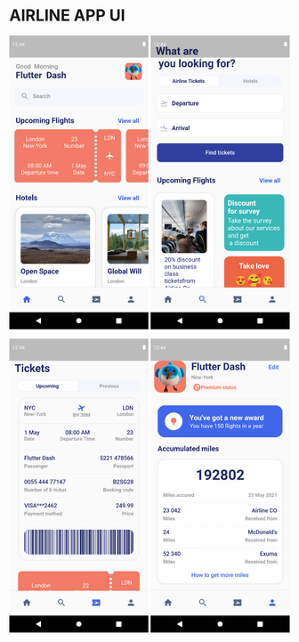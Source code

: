 # AIRLINE APP UI


<img width="250" src="https://github.com/Senures/ui_airline_app/blob/main/air-ss/Screenshot_1646837172.png">         <img width="250" src="https://github.com/Senures/ui_airline_app/blob/main/air-ss/search_page.png">

<img width="250" src="https://github.com/Senures/ui_airline_app/blob/main/air-ss/tickets_page.png">         <img width="250" src="https://github.com/Senures/ui_airline_app/blob/main/air-ss/profile_page.png">



